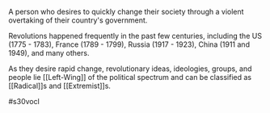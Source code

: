 A person who desires to quickly change their society through a violent overtaking of their country's government.

Revolutions happened frequently in the past few centuries, including the US (1775 - 1783), France (1789 - 1799), Russia (1917 - 1923), China (1911 and 1949), and many others.

As they desire rapid change, revolutionary ideas, ideologies, groups, and people lie [[Left-Wing]] of the political spectrum and can be classified as [[Radical]]s and [[Extremist]]s.

#s30vocl 